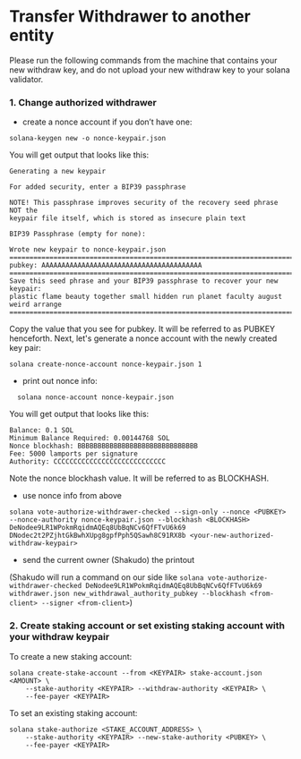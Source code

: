 # Transfer Withdrawer to another entity

Please run the following commands from the machine that contains your new withdraw key, and do not upload your new withdraw key to your solana validator.

### 1. Change authorized withdrawer
- create a nonce account if you don’t have one:
```
solana-keygen new -o nonce-keypair.json
```
You will get output that looks like this:
```
Generating a new keypair

For added security, enter a BIP39 passphrase

NOTE! This passphrase improves security of the recovery seed phrase NOT the
keypair file itself, which is stored as insecure plain text

BIP39 Passphrase (empty for none): 

Wrote new keypair to nonce-keypair.json
==================================================================================
pubkey: AAAAAAAAAAAAAAAAAAAAAAAAAAAAAAAAAAAAAAAA
==================================================================================
Save this seed phrase and your BIP39 passphrase to recover your new keypair:
plastic flame beauty together small hidden run planet faculty august weird arrange
==================================================================================
```
Copy the value that you see for pubkey. It will be referred to as PUBKEY henceforth.
Next, let's generate a nonce account with the newly created key pair:
```
solana create-nonce-account nonce-keypair.json 1
```
- print out nonce info:
```
  solana nonce-account nonce-keypair.json
```
You will get output that looks like this:
```
Balance: 0.1 SOL
Minimum Balance Required: 0.00144768 SOL
Nonce blockhash: BBBBBBBBBBBBBBBBBBBBBBBBBBBBBB
Fee: 5000 lamports per signature
Authority: CCCCCCCCCCCCCCCCCCCCCCCCCCCC
```
Note the nonce blockhash value. It will be referred to as BLOCKHASH.
- use nonce info from above
```
solana vote-authorize-withdrawer-checked --sign-only --nonce <PUBKEY> --nonce-authority nonce-keypair.json --blockhash <BLOCKHASH> DeNodee9LR1WPokmRqidmAQEq8UbBqNCv6QfFTvU6k69 DNodec2t2PZjhtGkBwhXUpg8gpfPph5QSawh8C91RX8b <your-new-authorized-withdraw-keypair>
```
- send the current owner (Shakudo) the printout

(Shakudo will run a command on our side like `solana vote-authorize-withdrawer-checked DeNodee9LR1WPokmRqidmAQEq8UbBqNCv6QfFTvU6k69 withdrawer.json new_withdrawal_authority_pubkey --blockhash <from-client> --signer <from-client>`)

### 2. Create staking account or set existing staking account with your withdraw keypair
To create a new staking account:
```
solana create-stake-account --from <KEYPAIR> stake-account.json <AMOUNT> \
    --stake-authority <KEYPAIR> --withdraw-authority <KEYPAIR> \
    --fee-payer <KEYPAIR>
```
To set an existing staking account:
```
solana stake-authorize <STAKE_ACCOUNT_ADDRESS> \
    --stake-authority <KEYPAIR> --new-stake-authority <PUBKEY> \
    --fee-payer <KEYPAIR>
```
